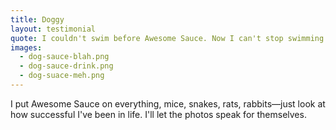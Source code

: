 ```yaml
---
title: Doggy
layout: testimonial
quote: I couldn't swim before Awesome Sauce. Now I can't stop swimming. Bark bark!
images:
  - dog-sauce-blah.png
  - dog-sauce-drink.png
  - dog-suace-meh.png
---
```


I put Awesome Sauce on everything, mice, snakes, rats, rabbits—just look at how successful I've been in life. I'll let the photos speak for themselves.